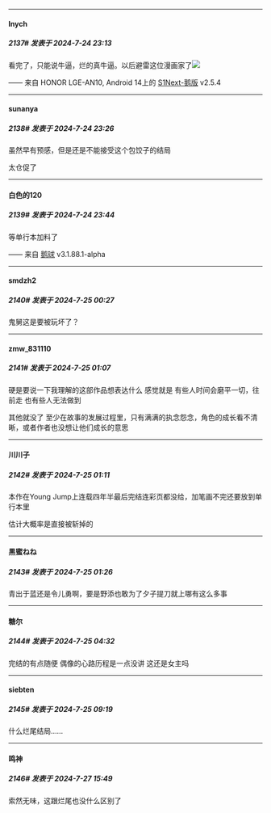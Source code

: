 ﻿
*****

####  lnych  
##### 2137#       发表于 2024-7-24 23:13

看完了，只能说牛逼，烂的真牛逼。以后避雷这位漫画家了<img src="https://static.saraba1st.com/image/smiley/face2017/148.png" referrerpolicy="no-referrer">

—— 来自 HONOR LGE-AN10, Android 14上的 [S1Next-鹅版](https://github.com/ykrank/S1-Next/releases) v2.5.4


*****

####  sunanya  
##### 2138#       发表于 2024-7-24 23:26

虽然早有预感，但是还是不能接受这个包饺子的结局

太仓促了


*****

####  白色的120  
##### 2139#       发表于 2024-7-24 23:44

等单行本加料了

—— 来自 [鹅球](https://www.pgyer.com/xfPejhuq) v3.1.88.1-alpha


*****

####  smdzh2  
##### 2140#       发表于 2024-7-25 00:27

鬼舅这是要被玩坏了？


*****

####  zmw_831110  
##### 2141#       发表于 2024-7-25 01:07

硬是要说一下我理解的这部作品想表达什么
感觉就是
有些人时间会磨平一切，往前走
也有些人无法做到

其他就没了
至少在故事的发展过程里，只有满满的执念怨念，角色的成长看不清晰，或者作者也没想让他们成长的意思


*****

####  川川子  
##### 2142#       发表于 2024-7-25 01:11

本作在Young Jump上连载四年半最后完结连彩页都没给，加笔画不完还要放到单行本里

估计大概率是直接被斩掉的


*****

####  黒蜜ねね  
##### 2143#       发表于 2024-7-25 01:26

青出于蓝还是令儿勇啊，要是野添也敢为了夕子提刀就上哪有这么多事


*****

####  糖尔  
##### 2144#       发表于 2024-7-25 04:32

完结的有点随便
偶像的心路历程是一点没讲 这还是女主吗


*****

####  siebten  
##### 2145#       发表于 2024-7-25 09:19

什么烂尾结局……


*****

####  鸣神  
##### 2146#       发表于 2024-7-27 15:49

索然无味，这跟烂尾也没什么区别了

